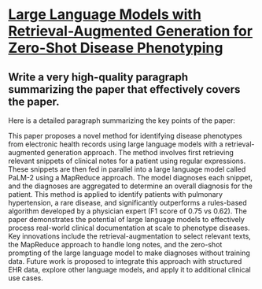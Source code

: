 # [Large Language Models with Retrieval-Augmented Generation for Zero-Shot   Disease Phenotyping](https://arxiv.org/abs/2312.06457)

## Write a very high-quality paragraph summarizing the paper that effectively covers the paper.

 Here is a detailed paragraph summarizing the key points of the paper:

This paper proposes a novel method for identifying disease phenotypes from electronic health records using large language models with a retrieval-augmented generation approach. The method involves first retrieving relevant snippets of clinical notes for a patient using regular expressions. These snippets are then fed in parallel into a large language model called PaLM-2 using a MapReduce approach. The model diagnoses each snippet, and the diagnoses are aggregated to determine an overall diagnosis for the patient. This method is applied to identify patients with pulmonary hypertension, a rare disease, and significantly outperforms a rules-based algorithm developed by a physician expert (F1 score of 0.75 vs 0.62). The paper demonstrates the potential of large language models to effectively process real-world clinical documentation at scale to phenotype diseases. Key innovations include the retrieval-augmentation to select relevant texts, the MapReduce approach to handle long notes, and the zero-shot prompting of the large language model to make diagnoses without training data. Future work is proposed to integrate this approach with structured EHR data, explore other language models, and apply it to additional clinical use cases.
